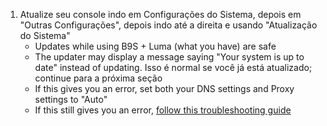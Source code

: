 1. Atualize seu console indo em Configurações do Sistema, depois em "Outras Configurações", depois indo até a direita e usando "Atualização do Sistema"
   - Updates while using B9S + Luma (what you have) are safe
   - The updater may display a message saying "Your system is up to date" instead of updating. Isso é normal se você já está atualizado; continue para a próxima seção
   - If this gives you an error, set both your DNS settings and Proxy settings to "Auto"
   - If this still gives you an error, [follow this troubleshooting guide](troubleshooting#finalizing-setup)
